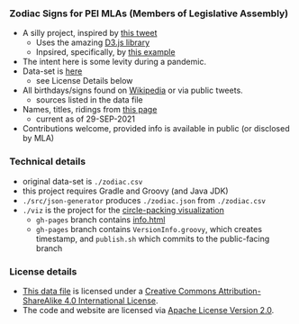 ### Zodiac Signs for PEI MLAs (Members of Legislative Assembly)

- A silly project, inspired by [this tweet](https://twitter.com/perry_chel/status/1437800478897758212)
  - Uses the amazing [D3.js library](https://d3js.org)
  - Inpsired, specifically, by [this example](https://gist.github.com/mbostock/4063530)
- The intent here is some levity during a pandemic.
- Data-set is [here](./zodiac.csv)
  - see License Details below
- All birthdays/signs found on [Wikipedia](https://wikipedia.org) or via public tweets.
  - sources listed in the data file
- Names, titles, ridings from [this page](https://www.assembly.pe.ca/members)
  - current as of 29-SEP-2021
- Contributions welcome, provided info is available in public (or disclosed by MLA)

### Technical details

- original data-set is `./zodiac.csv`
- this project requires Gradle and Groovy (and Java JDK)
- `./src/json-generator` produces `./zodiac.json` from `./zodiac.csv`
- `./viz` is the project for the [circle-packing visualization](https://codetojoy.github.io/PrinceEdwardIsland/web/pei-poli-zodiac/index.html)
  - `gh-pages` branch contains [info.html](https://codetojoy.github.io/PrinceEdwardIsland/web/pei-poli-zodiac/info.html)
  - `gh-pages` branch contains `VersionInfo.groovy`, which creates timestamp, and `publish.sh` which commits to the public-facing branch

### License details

- [This data file](./zodiac.csv) is licensed under a [Creative Commons Attribution-ShareAlike 4.0 International License](http://creativecommons.org/licenses/by-sa/4.0/).
- The code and website are licensed via [Apache License Version 2.0](./LICENSE).
